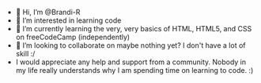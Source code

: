 - 👋 Hi, I’m @Brandi-R
- 👀 I’m interested in learning code
- 🌱 I’m currently learning the very, very basics of HTML, HTML5, and CSS on freeCodeCamp (independently)
- 💞️ I’m looking to collaborate on maybe nothing yet? I don't have a lot of skill :/
- I would appreciate any help and support from a community. Nobody in my life really understands why I am spending time on learning to code. :)

<!---
Brandi-R/Brandi-R is a ✨ special ✨ repository because its `README.md` (this file) appears on your GitHub profile.
You can click the Preview link to take a look at your changes.
--->

